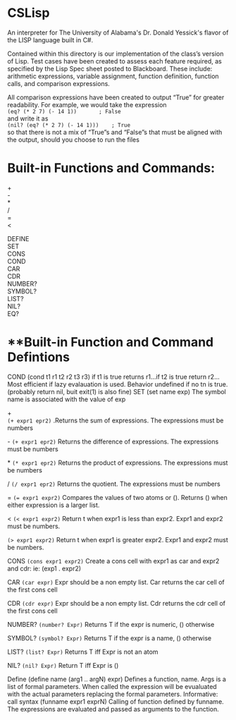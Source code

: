 # CSLisp
An interpreter for The University of Alabama's Dr. Donald Yessick's flavor of the LISP language built in C#.

Contained within this directory is our implementation of the class’s version of Lisp. Test cases have been created to assess each feature required, as specified by the Lisp Spec sheet posted to Blackboard. These include: arithmetic expressions, variable assignment, function definition, function calls, and comparison expressions.

All comparison expressions have been created to output “True” for greater readability. For example, we would take the expression  
```(eq? (* 2 7) (- 14 1))		; False```  
and write it as  
```(nil? (eq? (* 2 7) (- 14 1)))	; True```  
so that there is not a mix of “True”s and “False”s that must be aligned with the output, should you choose to run the files    
#
# **Built-in Functions and Commands:**
\+  
\-  
\*  
\/  
\=  
<  
>  

DEFINE   
SET  
CONS  
COND  
CAR  
CDR  
NUMBER?  
SYMBOL?  
LIST?  
NIL?  
EQ?  
#
# **Built-in Function and Command Defintions
COND 
(cond t1 r1 t2 r2 t3 r3)
if t1 is true returns r1...if t2 is true return r2...
Most efficient if lazy evalauation is used.
Behavior undefined if no tn is true. (probably return nil, buit exit(1) is also fine)
SET
(set name exp)
The symbol name is associated with the value of exp

\+  
```(+ expr1 epr2)```
.Returns the sum of expressions. The expressions must be numbers

\-
```(+ expr1 epr2)```
Returns the difference of expressions. The expressions must be numbers

\*
```(* expr1 epr2)```
Returns the product of expressions. The expressions must be numbers

\/
```(/ expr1 epr2)```
Returns the quotient. The expressions must be numbers

\=
```(= expr1 expr2)```
Compares the values of two atoms or (). Returns () when either expression is a larger list.

<
```(< expr1 expr2)```
Return t when expr1 is less than expr2. Expr1 and expr2 must be numbers.

>
```(> expr1 expr2)```
Return t when expr1 is greater  expr2. Expr1 and expr2 must be numbers.

CONS
```(cons expr1 expr2)```
Create a cons cell with expr1 as car and expr2 and cdr: ie: (exp1 . expr2)

CAR
```(car expr)```
Expr should be a non empty list. Car returns the car cell of the first cons cell

CDR
```(cdr expr)```
Expr should be a non empty list. Cdr returns the cdr cell of the first cons cell

NUMBER?
```(number? Expr)```
Returns T if the expr is numeric, () otherwise

SYMBOL?
```(symbol? Expr)```
Returns T if the expr is a name, () otherwise

LIST?
```(list? Expr)```
Returns T iff Expr is not an atom

NIL?
```(nil? Expr)```
Return T iff Expr is ()

Define
(define name (arg1 .. argN) expr)
Defines a function, name. Args is a list of formal parameters. When called the expression will be evualuated with the actual parameters replacing the formal parameters.
Informative: call syntax
(funname expr1 exprN)
Calling of function defined by funname. The expressions are evaluated and passed as arguments to the function.
